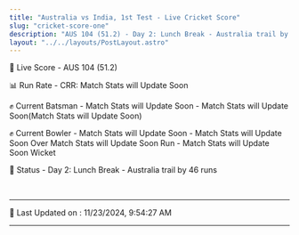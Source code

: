 ```yaml
---
title: "Australia vs India, 1st Test - Live Cricket Score"
slug: "cricket-score-one"
description: "AUS 104 (51.2) - Day 2: Lunch Break - Australia trail by 46 runs."
layout: "../../layouts/PostLayout.astro"
---
```


🔴 Live Score - AUS 104 (51.2)  

📊 Run Rate - CRR: Match Stats will Update Soon  

✊ Current Batsman - Match Stats will Update Soon - Match Stats will Update Soon(Match Stats will Update Soon)  

✊ Current Bowler - Match Stats will Update Soon - Match Stats will Update Soon Over Match Stats will Update Soon Run - Match Stats will Update Soon Wicket  

📑 Status - Day 2: Lunch Break - Australia trail by 46 runs

<br />

***

📝 Last Updated on : 11/23/2024, 9:54:27 AM

***

